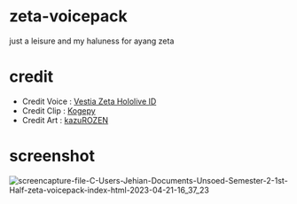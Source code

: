 # zeta-voicepack
just a leisure and my haluness for ayang zeta

# credit
- Credit Voice : <a href="https://twitter.com/vestiazeta" target="_blank">Vestia Zeta Hololive ID</a>
- Credit Clip : <a href="https://www.youtube.com/@Kogepy" target="_blank">Kogepy</a>
- Credit Art : <a href="https://twitter.com/kazu_rozen" target="_blank">kazuROZEN</a>

# screenshot
![screencapture-file-C-Users-Jehian-Documents-Unsoed-Semester-2-1st-Half-zeta-voicepack-index-html-2023-04-21-16_37_23](https://user-images.githubusercontent.com/55863992/233604230-9fe5cb95-6045-4cf5-9ca4-8e1ae77f78dc.png)
